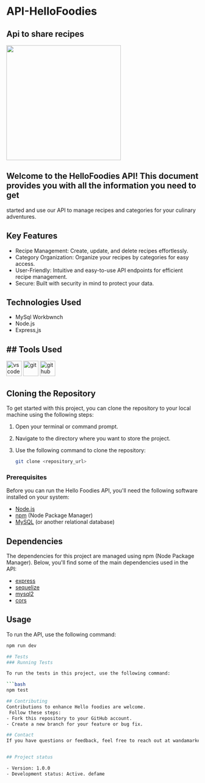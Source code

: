 # API-HelloFoodies
## Api to share recipes

<div> 
<img src="https://dri.es/files/images/blog/mysql.jpg" width="300"/>
<div>


## Welcome to the HelloFoodies API! This document provides you with all the information you need to get
started and use our API to manage recipes and categories for your culinary adventures.


## Key Features
- Recipe Management: Create, update, and delete recipes effortlessly.
- Category Organization: Organize your recipes by categories for easy access.
- User-Friendly: Intuitive and easy-to-use API endpoints for efficient recipe management.
- Secure: Built with security in mind to protect your data.

## Technologies Used 
- MySql Workbwnch
- Node.js
- Express,js

## ## Tools Used
<div>
<img src="https://w7.pngwing.com/pngs/512/824/png-transparent-visual-studio-code-hd-logo-thumbnail.png" alt="vscode" width="40" heigth="40"/>
<img src="https://cdn-1.webcatalog.io/catalog/dbdiagram-io/dbdiagram-io-icon-filled-256.png?v=1675594819628" alt="git" width="40" height="40"/>
<img src="https://cdn-icons-png.flaticon.com/512/25/25231.png" alt="github" width="40" heigth="40"/> 
<div>

## Cloning the Repository

To get started with this project, you can clone the repository to your local machine using the following steps:

1. Open your terminal or command prompt.

2. Navigate to the directory where you want to store the project.

3. Use the following command to clone the repository:

   ```bash
   git clone <repository_url>

### Prerequisites

Before you can run the Hello Foodies API, you'll need the following software installed on your system:

- [Node.js](https://nodejs.org/)
- [npm](https://www.npmjs.com/) (Node Package Manager)
- [MySQL](https://www.mysql.com/) (or another relational database)

## Dependencies
The dependencies for this project are managed using npm (Node Package Manager). Below, you'll find some of the main dependencies used in the API:

- [express](https://www.npmjs.com/package/express) 
- [sequelize](https://www.npmjs.com/package/sequelize)
- [mysql2](https://www.npmjs.com/package/mysql2)
- [cors](https://www.npmjs.com/package/cors)

## Usage
To run the API, use the following command:

```bash
npm run dev

## Tests
### Running Tests

To run the tests in this project, use the following command:

```bash
npm test

## Contributing
Contributions to enhance Hello foodies are welcome.
 Follow these steps:
- Fork this repository to your GitHub account.
- Create a new branch for your feature or bug fix.

## Contact
If you have questions or feedback, feel free to reach out at wandamarketingspecialist@gmail.com.


## Project status

- Version: 1.0.0
- Development status: Active. defame
